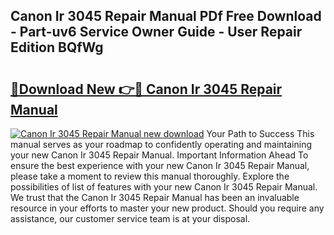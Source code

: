 ## Canon Ir 3045 Repair Manual PDf Free Download - Part-uv6 Service Owner Guide - User Repair Edition BQfWg

# <h2><a href="http://bc92365.oget.top/?id=Canon+Ir+3045+Repair+Manual">🔗Download New 👉🔴 Canon Ir 3045 Repair Manual</a></h2>

[![Canon Ir 3045 Repair Manual new download](https://i.imgur.com/5g1atiW.png)](http://bc92365.oget.top/?id=Canon+Ir+3045+Repair+Manual)
Your Path to Success This manual serves as your roadmap to confidently operating and maintaining your new Canon Ir 3045 Repair Manual. Important Information Ahead To ensure the best experience with your new Canon Ir 3045 Repair Manual, please take a moment to review this manual thoroughly. Explore the possibilities of list of features with your new Canon Ir 3045 Repair Manual. We trust that the Canon Ir 3045 Repair Manual has been an invaluable resource in your efforts to master your new product. Should you require any assistance, our customer service team is at your disposal.
